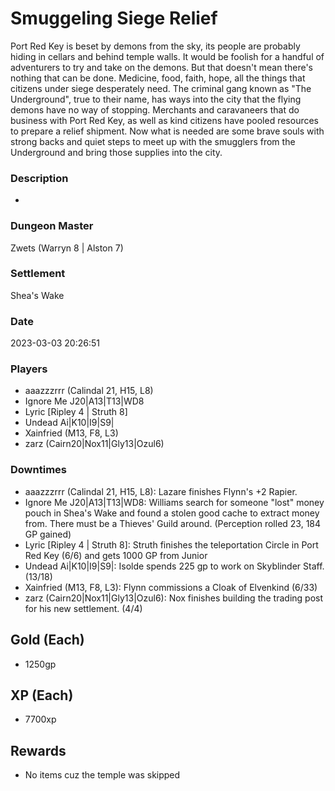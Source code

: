 # Smuggeling Siege Relief
Port Red Key is beset by demons from the sky, its people are probably hiding in cellars and behind temple walls. It would be foolish for a handful of adventurers to try and take on the demons. But that doesn't mean there's nothing that can be done.  Medicine, food, faith, hope, all the things that citizens under siege desperately need. The criminal gang known as "The Underground", true to their name, has ways into the city that the flying demons have no way of stopping. Merchants and caravaneers that do business with Port Red Key, as well as kind citizens have pooled resources to prepare a relief shipment.  Now what is needed are some brave souls with strong backs and quiet steps to meet up with the smugglers from the Underground and bring those supplies into the city.
### Description
-
### Dungeon Master
Zwets (Warryn 8 | Alston 7)
### Settlement
Shea's Wake
### Date
2023-03-03 20:26:51
### Players
* aaazzzrrr (Calindal 21, H15, L8)
* Ignore Me J20|A13|T13|WD8
* Lyric [Ripley 4 | Struth 8]
* Undead Ai|K10|I9|S9|
* Xainfried (M13, F8, L3)
* zarz (Cairn20|Nox11|Gly13|Ozul6)
### Downtimes
* aaazzzrrr (Calindal 21, H15, L8): Lazare finishes Flynn's +2 Rapier.
* Ignore Me J20|A13|T13|WD8: Williams search for someone "lost" money pouch in Shea's Wake and found a stolen good cache to extract money from. There must be a Thieves' Guild around. (Perception rolled 23, 184 GP gained)
* Lyric [Ripley 4 | Struth 8]: Struth finishes the teleportation Circle in Port Red Key (6/6) and gets 1000 GP from Junior
* Undead Ai|K10|I9|S9|: Isolde spends 225 gp to work on Skyblinder Staff. (13/18)
* Xainfried (M13, F8, L3): Flynn commissions a Cloak of Elvenkind (6/33)
* zarz (Cairn20|Nox11|Gly13|Ozul6): Nox finishes building the trading post for his new settlement. (4/4)
## Gold (Each)
* 1250gp
## XP (Each)
* 7700xp
## Rewards
* No items cuz the temple was skipped